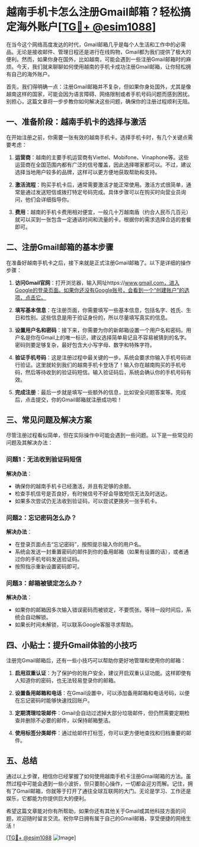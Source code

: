 # 越南手机卡怎么注册Gmail邮箱？轻松搞定海外账户[[TG💪+ @esim1088](https://t.me/s/esim1088)]

在当今这个网络高度发达的时代，Gmail邮箱几乎是每个人生活和工作中的必需品。无论是接收邮件、管理日程还是进行在线购物，Gmail都为我们提供了极大的便利。然而，如果你身在国外，比如越南，可能会遇到一些注册Gmail邮箱时的麻烦。今天，我们就来聊聊如何使用越南的手机卡成功注册Gmail邮箱，让你轻松拥有自己的海外账户。

首先，我们得明确一点：注册Gmail邮箱并不复杂，但如果你身处国外，尤其是像越南这样的国家，可能会因为语言障碍、网络限制或者手机号码问题而感到困扰。别担心，这篇文章将一步步教你如何解决这些问题，确保你的注册过程顺利无阻。

## 一、准备阶段：越南手机卡的选择与激活

在开始注册之前，你需要一张有效的越南手机卡。选择手机卡时，有几个关键点需要考虑：

1. **运营商**：越南的主要手机运营商有Viettel、Mobifone、Vinaphone等。这些运营商在全国范围内都有广泛的信号覆盖，因此选择哪家都可以。不过，建议选择当地用户较多的品牌，这样可以更方便地获取帮助和支持。

2. **激活流程**：购买手机卡后，通常需要激活才能正常使用。激活方式很简单，通常是通过发送短信或拨打特定号码完成。具体步骤可以在购买时向营业员询问，他们会详细指导你。

3. **费用**：越南的手机卡费用相对便宜，一般几十万越南盾（约合人民币几百元）就可以买到一张包含一定通话时间和流量的卡。根据你的需求选择合适的套餐即可。

## 二、注册Gmail邮箱的基本步骤

在准备好越南手机卡之后，接下来就是正式注册Gmail邮箱了。以下是详细的操作步骤：

1. **访问Gmail官网**：打开浏览器，输入网址https://www.gmail.com，进入Google的登录页面。如果你还没有Google账号，会看到一个“创建账户”的选项，点击它。

2. **填写基本信息**：在注册页面，你需要填写一些基本信息，包括名字、姓氏、生日和性别。这些信息是用于验证身份的，所以尽量填写真实的信息。

3. **设置用户名和密码**：接下来，你需要为你的新邮箱设置一个用户名和密码。用户名是你在Gmail上的唯一标识，建议选择简单易记且不容易被猜到的名字。密码则要足够复杂，最好包含大小写字母、数字和特殊字符。

4. **验证手机号码**：这是注册过程中最关键的一步。系统会要求你输入手机号码进行验证。这里就轮到我们的越南手机卡登场了！输入你在越南购买的手机号码，然后等待收到的验证码短信。输入验证码后，系统会确认你的手机号码有效。

5. **完成注册**：最后一步就是填写一些额外的信息，比如安全问题答案等。完成后，点击提交，你的Gmail邮箱就注册成功啦！

## 三、常见问题及解决方案

尽管注册过程看似简单，但在实际操作中可能会遇到一些问题。以下是一些常见的问题及其解决办法：

### 问题1：无法收到验证码短信

**解决办法**：
- 确保你的越南手机卡已经激活，并且有足够的余额。
- 检查手机信号是否良好，有时候信号不好会导致短信无法及时送达。
- 如果多次尝试仍无法收到验证码，可以尝试更换另一张手机卡。

### 问题2：忘记密码怎么办？

**解决办法**：
- 在登录页面点击“忘记密码”，按照提示输入你的用户名。
- 系统会发送一封重置密码的邮件到你的备用邮箱（如果有设置的话），或者通过你的手机号码发送验证码。
- 按照指示重新设置密码即可。

### 问题3：邮箱被锁定怎么办？

**解决办法**：
- 如果你的邮箱因多次输入错误密码而被锁定，不要慌张。等待一段时间后，系统会自动解锁。
- 如果长时间未解锁，可以联系Google客服寻求帮助。

## 四、小贴士：提升Gmail体验的小技巧

注册完Gmail邮箱后，还有一些小技巧可以帮助你更好地管理和使用你的邮箱：

1. **启用双重认证**：为了保护你的账户安全，建议开启双重认证功能。这样即使有人知道你的密码，也无法轻易登录你的邮箱。

2. **设置备用邮箱和电话**：在Gmail设置中，可以添加备用邮箱和电话号码，以便在忘记密码时能够快速找回账户。

3. **定期清理垃圾邮件**：Gmail会自动过滤掉大部分垃圾邮件，但仍然需要定期检查并删除不必要的邮件，以保持邮箱整洁。

4. **使用标签分类邮件**：通过给邮件打标签，你可以更方便地查找和归档重要的邮件。

## 五、总结

通过以上步骤，相信你已经掌握了如何使用越南手机卡注册Gmail邮箱的方法。虽然过程中可能会遇到一些小波折，但只要耐心操作，一切都会迎刃而解。记住，拥有了Gmail邮箱，你就等于打开了通往全球互联网的大门。无论是学习、工作还是娱乐，它都能为你提供巨大的便利。

希望这篇文章能对你有所帮助，如果你还有其他关于Gmail或其他科技方面的问题，欢迎随时留言交流。祝你早日拥有属于自己的Gmail邮箱，享受便捷的网络生活！

[[TG💪+ @esim1088](https://t.me/s/esim1088) ![Image](https://i.postimg.cc/4NQfJmqS/Snipaste-2025-05-13-00-14-12.png)]